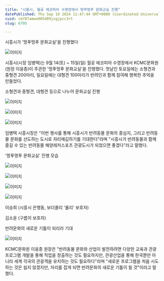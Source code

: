 ```yaml
---
title: "시흥시, 월곶 에코피아 수영장에서 멍푸멍푸 문화교실 진행"
datePublished: Thu Sep 19 2024 11:47:44 GMT+0000 (Coordinated Universal Time)
cuid: cm707amwe005d09jxgjpcc3rt
slug: 6795

---
```



시흥시가 '멍푸멍푸 문화교실'을 진행했다

![이미지](https://cdn.hashnode.com/res/hashnode/image/upload/v1739261321829/9a72fe28-8d41-4d59-baa9-b159e2f37238.jpeg)

시흥시(시장 임병택)는 9월 14(토) ~ 15일(일) 월곶 에코피아 수영장에서 KCMC문화원(원장 이웅종)이 주관한 '멍푸멍푸 문화교실'을 진행했다. 첫날인 토요일에는 소형견과 중형견 200마리, 일요일에는 대형견 100마리가 반려인과 함께 참여해 행복한 추억을 만들었다.

소형견과 중형견, 대형견 등으로 나누어 문화교실 진행

![이미지](https://cdn.hashnode.com/res/hashnode/image/upload/v1739261323798/0eef4af6-f068-46f4-9c2b-c0bc25201396.jpeg)

![이미지](https://cdn.hashnode.com/res/hashnode/image/upload/v1739261325883/a0a2f949-fc0a-4246-9639-acc3fb1b4714.jpeg)

![이미지](https://cdn.hashnode.com/res/hashnode/image/upload/v1739261327945/19b9ff5e-9eb4-46ba-8405-78ea27945f38.jpeg)

임병택 시흥시장은 "이번 행사를 통해 시흥시가 반려동물 문화의 중심지, 그리고 반려동물 문화를 선도하는 도시로 자리매김하기를 기대한다"라며 "시흥시가 반려동물과 함께 즐길 수 있는 반려동물 해양레저스포츠 관광도시가 되었으면 좋겠다"라고 말했다.

'멍푸멍푸 문화교실' 진행 모습

![이미지](https://cdn.hashnode.com/res/hashnode/image/upload/v1739261330056/8c18c63a-715f-4a34-a1e6-9d0f1aa54c38.jpeg)

![이미지](https://cdn.hashnode.com/res/hashnode/image/upload/v1739261332096/d5fd4208-7115-49ec-855b-24e964111329.jpeg)

![이미지](https://cdn.hashnode.com/res/hashnode/image/upload/v1739261334242/d4fb6194-8e28-4f88-94a1-08b555b1f0c7.jpeg)

![이미지](https://cdn.hashnode.com/res/hashnode/image/upload/v1739261336485/1f955c54-8c96-41ee-9bca-180aa8280ce7.jpeg)

이승희 (시흥시 은행동, 보더콜리 '롤리' 보호자)

김소윤 (구름이 보호자)

반려문화의 새로운 기틀이 되리라 기대

![이미지](https://cdn.hashnode.com/res/hashnode/image/upload/v1739261338366/cc6af1ac-b4f5-49bc-ba9f-0c05494a5155.jpeg)

KCMC문화원 이웅종 원장은 "반려동물 문화와 산업이 발전하려면 다양한 교육과 관광프로그램 개발을 통해 직업을 창출하는 것도 필요하지만, 관광산업을 통해 한국뿐만 아니라 세계 각국의 관광객을 유치하는 것도 필요하다"라며 "새로운 프로그램을 처음 시도하는 것은 쉽지 않겠지만, 자리를 잡게 되면 반려문화의 새로운 기틀이 될 것"이라고 말했다.